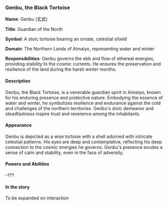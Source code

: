 ### Genbu, the Black Tortoise

**Name**: Genbu (玄武)

**Title**: Guardian of the North

**Symbol**: A stoic tortoise bearing an ornate, celestial shield

**Domain**: The Northern Lands of Aimaiyo, representing water and winter

**Responsibilities**: Genbu governs the ebb and flow of ethereal energies, providing stability to the cosmic currents. He ensures the preservation and resilience of the land during the harsh winter months.

#### Description

Genbu, the Black Tortoise, is a venerable guardian spirit in Aimaiyo, known for his enduring presence and protective nature. Embodying the essence of water and winter, he symbolizes resilience and endurance against the cold and challenges of the northern territories. Genbu's stoic demeanor and steadfastness inspire trust and reverence among the inhabitants.

#### Appearance

Genbu is depicted as a wise tortoise with a shell adorned with intricate celestial patterns. His eyes are deep and contemplative, reflecting his deep connection to the cosmic energies he governs. Genbu's presence exudes a sense of calm and stability, even in the face of adversity.

#### Powers and Abilities

-???

#### In the story
To be expanded on interaction